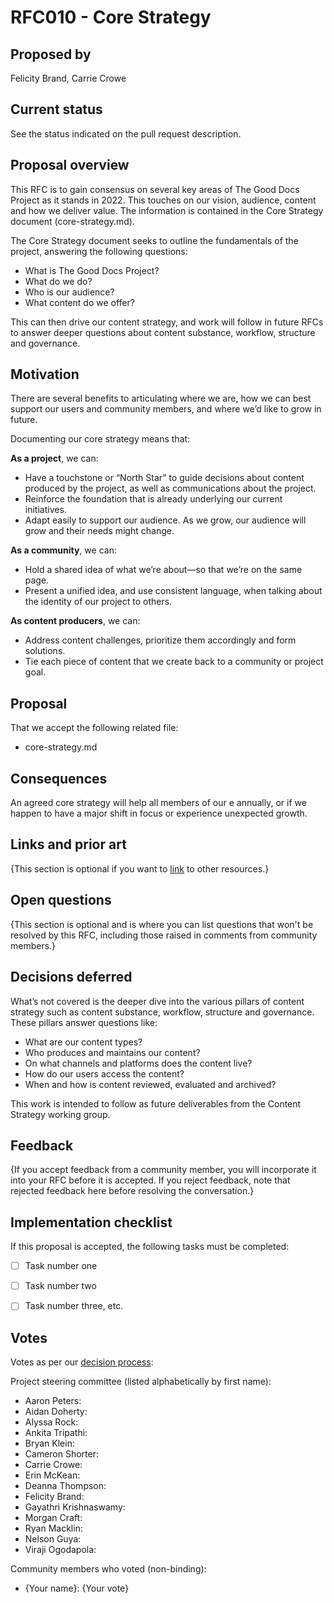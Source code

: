 # RFC010 - Core Strategy

## Proposed by

Felicity Brand, Carrie Crowe

## Current status

See the status indicated on the pull request description.


## Proposal overview

This RFC is to gain consensus on several key areas of The Good Docs Project as it stands in 2022. This touches on our vision, audience, content and how we deliver value. 
The information is contained in the Core Strategy document (core-strategy.md).

The Core Strategy document seeks to outline the fundamentals of the project, answering the following questions:

* What is The Good Docs Project?
* What do we do?
* Who is our audience?
* What content do we offer?

This can then drive our content strategy, and work will follow in future RFCs to answer deeper questions about content substance, workflow, structure and governance.


## Motivation

There are several benefits to articulating where we are, how we can best support our users and community members, and where we’d like to grow in future.

Documenting our core strategy means that:

**As a project**, we can: 

* Have a touchstone or “North Star” to guide decisions about content produced by the project, as well as communications about the project.
* Reinforce the foundation that is already underlying our current initiatives.
* Adapt easily to support our audience. As we grow, our audience will grow and their needs might change. 

**As a community**, we can:

* Hold a shared idea of what we’re about—so that we’re on the same page. 
* Present a unified idea, and use consistent language, when talking about the identity of our project to others.

**As content producers**, we can: 

* Address content challenges, prioritize them accordingly and form solutions. 
* Tie each piece of content that we create back to a community or project goal. 


## Proposal

That we accept the following related file:

* core-strategy.md


## Consequences

An agreed core strategy will help all members of our e annually, or if we happen to have a major shift in focus or experience unexpected growth.


## Links and prior art

{This section is optional if you want to [link](https://example.com) to other resources.}


## Open questions

{This section is optional and is where you can list questions that won't be resolved by this RFC, including those raised in comments from community members.}


## Decisions deferred

What’s not covered is the deeper dive into the various pillars of content strategy such as content substance, workflow, structure and governance. 
These pillars answer questions like:

* What are our content types?
* Who produces and maintains our content?
* On what channels and platforms does the content live?
* How do our users access the content?
* When and how is content reviewed, evaluated and archived?

This work is intended to follow as future deliverables from the Content Strategy working group.


## Feedback

{If you accept feedback from a community member, you will incorporate it into your RFC before it is accepted.
If you reject feedback, note that rejected feedback here before resolving the conversation.}


## Implementation checklist

If this proposal is accepted, the following tasks must be completed:

- [ ] Task number one
- [ ] Task number two
- [ ] Task number three, etc.


## Votes

Votes as per our [decision process](https://thegooddocsproject.dev/decisions/):

Project steering committee (listed alphabetically by first name):

- Aaron Peters:
- Aidan Doherty:
- Alyssa Rock:
- Ankita Tripathi:
- Bryan Klein:
- Cameron Shorter:
- Carrie Crowe:
- Erin McKean:
- Deanna Thompson:
- Felicity Brand:
- Gayathri Krishnaswamy:
- Morgan Craft:
- Ryan Macklin:
- Nelson Guya:
- Viraji Ogodapola:


Community members who voted (non-binding):

- {Your name}: {Your vote}
